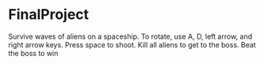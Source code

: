 # FinalProject
Survive waves of aliens on a spaceship.
To rotate, use A, D, left arrow, and right arrow keys.
Press space to shoot.
Kill all aliens to get to the boss. 
Beat the boss to win
